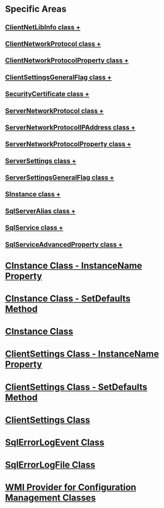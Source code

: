 # Specific Areas
## [ClientNetLibInfo class +](../../relational-databases/wmi-provider-configuration-classes/clientnetlibinfo-class/clientnetlibinfo-class.md)
## [ClientNetworkProtocol class +](../../relational-databases/wmi-provider-configuration-classes/clientnetworkprotocol-class/clientnetworkprotocol-class.md)
## [ClientNetworkProtocolProperty class +](../../relational-databases/wmi-provider-configuration-classes/clientnetworkprotocolproperty-class/clientnetworkprotocolproperty-class.md)
## [ClientSettingsGeneralFlag class +](../../relational-databases/wmi-provider-configuration-classes/clientsettingsgeneralflag-class/clientsettingsgeneralflag-class.md)
## [SecurityCertificate class +](../../relational-databases/wmi-provider-configuration-classes/securitycertificate-class/context-property-securitycertificate-class.md)
## [ServerNetworkProtocol class +](../../relational-databases/wmi-provider-configuration-classes/servernetworkprotocol-class/enabled-property-servernetworkprotocol-class.md)
## [ServerNetworkProtocolIPAddress class +](../../relational-databases/wmi-provider-configuration-classes/servernetworkprotocolipaddress-class/enabled-property-servernetworkprotocolipaddress-class.md)
## [ServerNetworkProtocolProperty class +](../../relational-databases/wmi-provider-configuration-classes/servernetworkprotocolproperty-class/instancename-property-servernetworkprotocolproperty-class.md)
## [ServerSettings class +](../../relational-databases/wmi-provider-configuration-classes/serversettings-class/generalflags-property-serversettings-class.md)
## [ServerSettingsGeneralFlag class +](../../relational-databases/wmi-provider-configuration-classes/serversettingsgeneralflag-class/flagname-property-serversettingsgeneralflag-class.md)
## [SInstance class +](../../relational-databases/wmi-provider-configuration-classes/sinstance-class/sinstance-class.md)
## [SqlServerAlias class +](../../relational-databases/wmi-provider-configuration-classes/sqlserveralias-class/aliasname-property-sqlserveralias-class.md)
## [SqlService class +](../../relational-databases/wmi-provider-configuration-classes/sqlservice-class/acceptpause-property-sqlservice-class.md)
## [SqlServiceAdvancedProperty class +](../../relational-databases/wmi-provider-configuration-classes/sqlserviceadvancedproperty-class/isreadonly-property-sqlserviceadvancedproperty-class.md)
# [CInstance Class - InstanceName Property](cinstance-class-instancename-property.md)
# [CInstance Class - SetDefaults Method](cinstance-class-setdefaults-method.md)
# [CInstance Class](cinstance-class.md)
# [ClientSettings Class - InstanceName Property](clientsettings-class-instancename-property.md)
# [ClientSettings Class - SetDefaults Method](clientsettings-class-setdefaults-method.md)
# [ClientSettings Class](clientsettings-class.md)
# [SqlErrorLogEvent Class](sqlerrorlogevent-class.md)
# [SqlErrorLogFile Class](sqlerrorlogfile-class.md)
# [WMI Provider for Configuration Management Classes](wmi-provider-for-configuration-management-classes.md)
